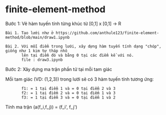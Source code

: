 # finite-element-method

Bước 1: Vẽ hàm tuyến tính từng khúc từ [0,1] x [0,1] -> R

    Bài 1. Tạo lưới như ở https://github.com/anthule123/finite-element-method/blob/main/draw1.ipynb
    
    Bài 2. Với mỗi điểm trong lưới, xây dựng hàm tuyến tính dạng "chóp", giống như 1 kim tự tháp nhô
           lên tại điểm đó và bằng 0 tại các điểm kề với nó.
           file : draw3.ipynb
          
 Bước 2: Xây dựng ma trận phần tử tại mỗi tam giác
   
   Mỗi tam giác (VD: (1,2,3)) trong lưới sẽ có 3 hàm tuyến tính tương ứng:
   
           f1: = 1 tại điểm 1 và = 0 tại điểm 2 và 3
           f2: = 1 tại điểm 2 và = 0 tại điểm 1 và 3
           f3: = 1 tại điểm 3 và = 0 tại điểm 1 và 2
  Tính ma trận (a(f_i,f_j))  = (f_i', f_j')   
           
          
         
